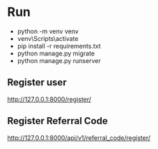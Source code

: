 # Run
- python -m venv venv
- venv\Scripts\activate
- pip install -r requirements.txt
- python manage.py migrate
- python manage.py runserver

## Register user
http://127.0.0.1:8000/register/

## Register Referral Code
http://127.0.0.1:8000/api/v1/referral_code/register/
